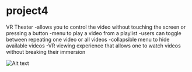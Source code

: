 # project4
VR Theater
-allows you to control the video without touching the screen or pressing a button
-menu to play a video from a playlist
-users can toggle between repeating one video or all videos
-collapsible menu to hide available videos
-VR viewing experience that allows one to watch videos without breaking their immersion

![Alt text](http://screenshot.png "Optional title")